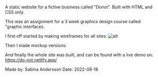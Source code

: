A static website for a fictive business called "Donot".
Built with HTML and CSS only.

This was an assignment for a 3 week graphics design course called "graphic interfaces.

I first off started by making wireframes for all sites:
![alt](https://)

Then I made mockup versions:


And finally the whole site was built, and can be found with a live demo on: https://do-not.netlify.app/


Made by: Sabina Andersson
Date: 2022-08-18